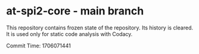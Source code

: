 # at-spi2-core - main branch

This repository contains frozen state of the repository.
Its history is cleared. It is used only for static code
analysis with Codacy.

Commit Time: 1706071441